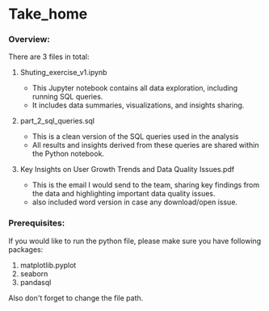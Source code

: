 # Take_home

### Overview:
There are 3 files in total:
1. Shuting_exercise_v1.ipynb
    - This Jupyter notebook contains all data exploration, including running SQL queries.
    - It includes data summaries, visualizations, and insights sharing.
      
2. part_2_sql_queries.sql
   - This is a clean version of the SQL queries used in the analysis
   - All results and insights derived from these queries are shared within the Python notebook.
     
4. Key Insights on User Growth Trends and Data Quality Issues.pdf
   - This is the email I would send to the team, sharing key findings from the data and highlighting important data quality issues.
   - also included word version in case any download/open issue. 

### Prerequisites:
If you would like to run the python file, please make sure you have following packages:
1. matplotlib.pyplot
2. seaborn 
3. pandasql

Also don't forget to change the file path.


